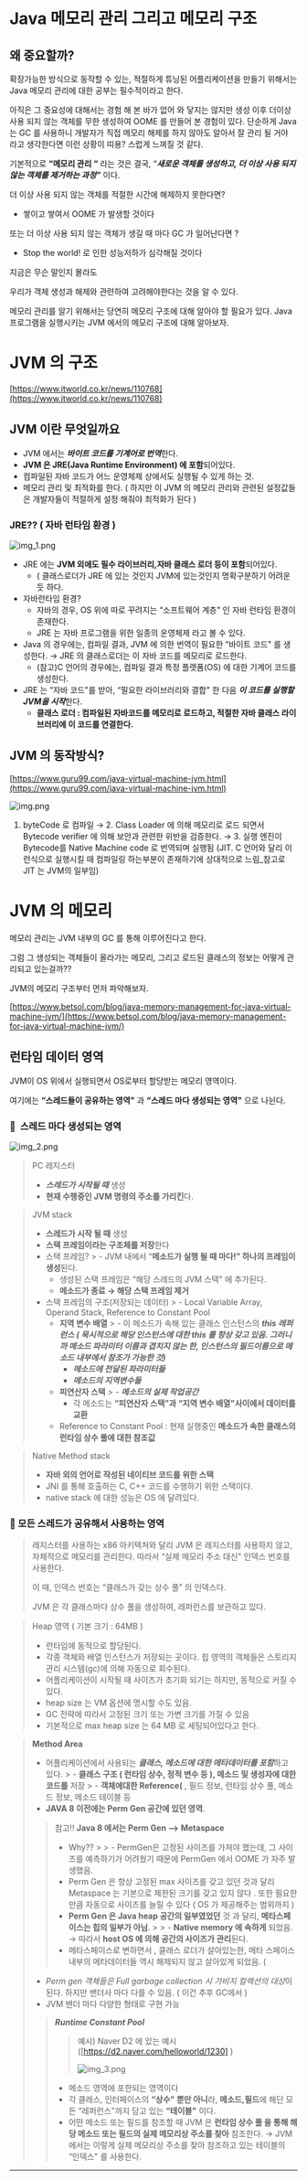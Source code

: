 # Java 메모리 관리 그리고 메모리 구조

## 왜 중요할까?

확장가능한 방식으로 동작할 수 있는, 적절하게 튜닝된 어플리케이션을 만들기 위해서는 Java 메모리 관리에 대한 공부는 필수적이라고 한다.

아직은 그 중요성에 대해서는 경험 해 본 바가 없어 와 닿지는 않지만 생성 이후 더이상 사용 되지 않는 객체를 무한 생성하여 OOME 를 만들어 본 경험이 있다. 단순하게 Java 는 GC 를 사용하니 개발자가 직접 메모리 해제를 하지 않아도 알아서 잘 관리 될 거야 라고 생각한다면 이런 상황이 띠용? 스럽게 느껴질 것 같다.

기본적으로 **“메모리 관리 “** 라는 것은 결국, “***새로운 객체를 생성하고, 더 이상 사용 되지 않는 객체를 제거하는 과정”*** 이다.

더 이상 사용 되지 않는 객체를 적절한 시간에 해제하지 못한다면?

- 쌓이고 쌓여서 OOME 가 발생할 것이다

또는 더 이상 사용 되지 않는 객체가 생길 때 마다 GC 가 일어난다면 ?

- Stop the world! 로 인한 성능저하가 심각해질 것이다

지금은 무슨 말인지 몰라도

우리가 객체 생성과 해제와 관련하여 고려해야한다는 것을 알 수 있다.

메모리 관리를 알기 위해서는 당연히 메모리 구조에 대해 알아야 할 필요가 있다. Java 프로그램을 실행시키는 JVM 에서의 메모리 구조에 대해 알아보자.

# JVM 의 구조

[https://www.itworld.co.kr/news/110768](https://www.itworld.co.kr/news/110768)

## JVM 이란 무엇일까요

- JVM 에서는 ***바이트 코드를 기계어로 번역***한다.
- **JVM 은 JRE(Java Runtime Environment) 에 포함**되어있다.
- 컴파일된 자바 코드가 어느 운영체제 상에서도 실행될 수 있게 하는 것.
- 메모리 관리 및 최적화를 한다. ( 하지만 이 JVM 의 메모리 관리와 관련된 설정값들은 개발자들이 적절하게 설정 해줘야 최적화가 된다 )

### JRE?? ( 자바 런타임 환경 )

![img_1.png](img_1.png)
- JRE 에는 **JVM 외에도 필수 라이브러리,자바 클래스 로더 등이 포함**되어있다.
    - ( 클래스로더가 JRE 에 있는 것인지 JVM에 있는것인지 명확구분하기 어려운 듯 하다.
- 자바런타임 환경?
    - 자바의 경우, OS 위에  따로 꾸려지는 “소프트웨어 계층" 인 자바 런타임 환경이 존재한다.
    - JRE 는 자바 프로그램을 위한 일종의 운영체제 라고 볼 수 있다.
- Java 의 경우에는, 컴파일 결과, JVM 에 의한 번역이 필요한 “바이트 코드" 를 생성한다. → JRE 의 클래스로더는 이 자바 코드를 메모리로 로드한다.
    - (참고)C 언어의 경우에는, 컴파일 결과 특정 플랫폼(OS) 에 대한 기계어 코드를 생성한다.
- JRE 는 “자바 코드"를 받아, “필요한 라이브러리와 결합" 한 다음 ***이 코드를 실행할 JVM을 시작***한다.
    - **클래스 로더 : 컴파일된 자바코드를 메모리로 로드하고, 적절한 자바 클래스 라이브러리에 이 코드를 연결한다.**

## JVM 의 동작방식?

[https://www.guru99.com/java-virtual-machine-jvm.html](https://www.guru99.com/java-virtual-machine-jvm.html)

![img.png](img.png)

1. byteCode 로 컴파일 → 2. Class Loader 에 의해 메모리로 로드 되면서 Bytecode verifier 에 의해 보안과 관련한 위반을 검증한다. → 3. 실행 엔진이 Bytecode를 Native Machine code 로 번역되며 실행됨 (JIT. C 언어와 달리 이런식으로 실행시킬 때 컴파일링 하는부분이 존재하기에 상대적으로 느림_참고로 JIT 는 JVM의 일부임)

# JVM 의 메모리

메모리 관리는 JVM 내부의 GC 를 통해 이루어진다고 한다.

그럼 그 생성되는 객체들이 올라가는 메모리, 그리고 로드된 클래스의 정보는 어떻게 관리되고 있는걸까??

JVM의 메모리 구조부터 먼저 파악해보자.

[https://www.betsol.com/blog/java-memory-management-for-java-virtual-machine-jvm/](https://www.betsol.com/blog/java-memory-management-for-java-virtual-machine-jvm/)

## 런타임 데이터 영역

JVM이 OS 위에서 실행되면서 OS로부터 할당받는 메모리 영역이다.

여기에는 **“스레드들이 공유하는 영역"** 과 **“스레드 마다 생성되는 영역"** 으로 나뉜다.

### 🔗  스레드 마다 생성되는 영역

![img_2.png](img_2.png)

> PC 레지스터
>
> - ***스레드가 시작될 때*** 생성
> - **현재 수행중인 JVM 명령의 주소를 가리킨**다.

> JVM stack
>
> - **스레드가 시작 될 때** 생성
> - **스택 프레임이라는 구조체를 저장**한다
> - 스택 프레임?
    >     - JVM 내에서 “**메소드가 실행 될 때 마다!” 하나의 프레임이 생성**된다.
>     - 생성된 스택 프레임은 “해당 스레드의 JVM 스택" 에 추가된다.
>     - **메소드가 종료 → 해당 스택 프레임 제거**
> - 스택 프레임의 구조(저장되는 데이터)
    >     - Local Variable Array, Operand Stack, Reference to Constant Pool
>     - **지역 변수 배열**
        >         - 이 메소드가 속해 있는 클래스 인스턴스의 ***this 레퍼런스 ( 묵시적으로 해당 인스턴스에 대한 this 를 항상 갖고 있음. 그러니까 메소드 파라미터 이름과 겹치지 않는 한, 인스턴스의 필드이름으로 메소드 내부에서 참조가 가능한 것)***
>         - ***메소드에 전달된 파라미터들***
>         - ***메소드의 지역변수들***
>     - **피연산자 스택**
        >         - ***메소드의 실제 작업공간***
>         - 각 메소드는 **“피연산자 스택”과 “지역 변수 배열"사이에서 데이터를 교환**
>     - Reference to Constant Pool : 현재 실행중인 **메소드가 속한 클래스의 런타임 상수 풀에 대한 참조값**

> Native Method stack
>
> - **자바 외의 언어로 작성된 네이티브 코드를 위한 스택**
> - JNI 를 통해 호출하는 C, C++ 코드를 수행하기 위한 스택이다.
> - native stack 에 대한 성능은 OS 에 달려있다.

### 🔗 모든 스레드가 공유해서 사용하는 영역

> 레지스터를 사용하는 x86 아키텍쳐와 달리 JVM 은 레지스터를 사용하지 않고, 자체적으로 메모리를 관리한다. 따라서 “실제 메모리 주소 대신" 인덱스 번호를 사용한다.
>
>
> 이 때, 인덱스 번호는 “클래스가 갖는 상수 풀” 의 인덱스다.
>
> JVM 은 각 클래스마다 상수 풀을 생성하여, 레퍼런스를 보관하고 있다.
>

> Heap 영역 ( 기본 크기 : 64MB )
>
> - 런타임에 동적으로 할당된다.
> - 각종 객체와 배열 인스턴스가 저장되는 곳이다.  힙 영역의 객체들은 스토리지 관리 시스템(gc)에 의해 자동으로 회수된다.
> - 어플리케이션이 시작될 때 사이즈가 초기화 되기는 하지만, 동적으로 커질 수 있다.
> - heap size 는 VM 옵션에 명시할 수도 있음.
> - GC 전략에 따라서 고정된 크기 또는 가변 크기를 가질 수 있음
> - 기본적으로 max heap size 는 64 MB 로 세팅되어있다고 한다.

> **Method Area**
>
> - 어플리케이션에서 사용되는 ***클래스, 메소드에 대한 메타데이터를 포함***하고 있다.
    >     - **클래스 구조 ( 런타임 상수, 정적 변수 등 ), 메소드 및 생성자에 대한 코드를** 저장
            >         - **객체에대한 Reference(** , 필드 정보, 런타임 상수 풀, 메소드 정보, 메소드 테이블 등
> - **JAVA 8 이전에는 Perm Gen 공간에 있던 영역**.
>
> > 참고!! **Java 8 에서는 Perm Gen —> Metaspace**
> >
> > - Why??
      > >     - PermGen은 고정된 사이즈를 가져야 했는데, 그 사이즈를 예측하기가 어려웠기 때문에  PermGen 에서 OOME 가 자주 발생했음.
> > - Perm Gen 은 항상 고정된 max 사이즈를 갖고 있던 것과 달리 Metaspace 는 기본으로 제한된 크기를 갖고 있지 않다 . 또한 필요한만큼 자동으로 사이즈를 늘릴 수 있다 ( OS 가 제공해주는 범위까지 )
> > - **Perm Gen 은 Java heap 공간의 일부였었던** 것 과 달리, **메타스페이스는 힙의 일부가 아님**.
      > >     - **Native memory 에 속하게** 되었음. → 따라서 **host OS 에 의해 공간의 사이즈가 관리**된다.
> > - 메타스페이스로 변하면서 , 클래스 로더가 살아있는한, 메타 스페이스 내부의 메타데이터들 역시 해제되지 않고 살아있게 되었음. (
> - *Perm gen 객체들은 Full garbage collection 시 가비지 컬렉션의 대상*이 된다. 하지만 밴더사 마다 다를 수 있음. ( 이건 추후 GC에서 )
> - JVM 밴더 마다 다양한 형태로 구현 가능
>
> > ***Runtime Constant Pool***
> >
> >
> > > 예시) Naver D2 에 있는 예시  ([https://d2.naver.com/helloworld/1230] )
> > >
> > >
> > > ![img_3.png](img_3.png)
> > >
> > - 메소드 영역에 포한되는 영역이다
> > - 각 클래스, 인터페이스의 **“상수" 뿐만 아니**라, **메소드,필드**에 해단 모든 “레퍼런스"까지 담고 있는 **“테이블"** 이다.
> > - 어떤 메소드 또는 필드를 참조할 때 JVM 은 **런타임 상수 풀 을 통해 해당 메소드 또는 필드의 실제 메모리상 주소를 찾아** 참조한다. → JVM 에서는 이렇게 실제 메모리상 주소를 찾아 참조하고 있는 테이블의 “인덱스" 를 사용한다.

---
